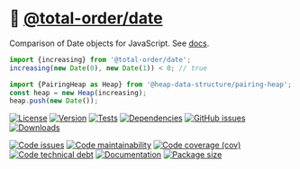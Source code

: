 :date: [@total-order/date](https://total-order.github.io/date)
==

Comparison of Date objects for JavaScript.
See [docs](https://total-order.github.io/date/index.html).

```js
import {increasing} from '@total-order/date';
increasing(new Date(0), new Date(1)) < 0; // true

import {PairingHeap as Heap} from '@heap-data-structure/pairing-heap';
const heap = new Heap(increasing);
heap.push(new Date());
```

[![License](https://img.shields.io/github/license/total-order/date.svg)](https://raw.githubusercontent.com/total-order/date/main/LICENSE)
[![Version](https://img.shields.io/npm/v/@total-order/date.svg)](https://www.npmjs.org/package/@total-order/date)
[![Tests](https://img.shields.io/github/actions/workflow/status/total-order/date/ci.yml?branch=main&event=push&label=tests)](https://github.com/total-order/date/actions/workflows/ci.yml?query=branch:main)
[![Dependencies](https://img.shields.io/librariesio/github/total-order/date.svg)](https://github.com/total-order/date/network/dependencies)
[![GitHub issues](https://img.shields.io/github/issues/total-order/date.svg)](https://github.com/total-order/date/issues)
[![Downloads](https://img.shields.io/npm/dm/@total-order/date.svg)](https://www.npmjs.org/package/@total-order/date)

[![Code issues](https://img.shields.io/codeclimate/issues/total-order/date.svg)](https://codeclimate.com/github/total-order/date/issues)
[![Code maintainability](https://img.shields.io/codeclimate/maintainability/total-order/date.svg)](https://codeclimate.com/github/total-order/date/trends/churn)
[![Code coverage (cov)](https://img.shields.io/codecov/c/gh/total-order/date/main.svg)](https://codecov.io/gh/total-order/date)
[![Code technical debt](https://img.shields.io/codeclimate/tech-debt/total-order/date.svg)](https://codeclimate.com/github/total-order/date/trends/technical_debt)
[![Documentation](https://total-order.github.io/date/badge.svg)](https://total-order.github.io/date/source.html)
[![Package size](https://img.shields.io/bundlephobia/minzip/@total-order/date)](https://bundlephobia.com/result?p=@total-order/date)
